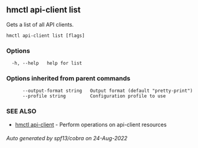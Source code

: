 ## hmctl api-client list

Gets a list of all API clients.

```
hmctl api-client list [flags]
```

### Options

```
  -h, --help   help for list
```

### Options inherited from parent commands

```
      --output-format string   Output format (default "pretty-print")
      --profile string         Configuration profile to use
```

### SEE ALSO

* [hmctl api-client](hmctl_api-client.md)	 - Perform operations on api-client resources

###### Auto generated by spf13/cobra on 24-Aug-2022
